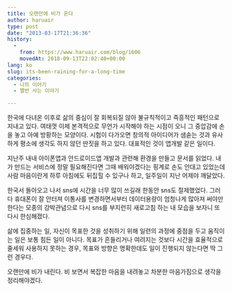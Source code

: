 ```yaml
---
title: 오랜만에 비가 온다
author: haruair
type: post
date: "2013-03-17T21:36:36"
history:
  - 
    from: https://www.haruair.com/blog/1606
    movedAt: 2018-09-13T22:02:40+00:00
lang: ko
slug: its-been-raining-for-a-long-time
categories:
  - 나의 이야기
  - 멜번 사는 이야기

---
```

한국에 다녀온 이후로 삶의 중심이 잘 회복되질 않아 불규칙적이고 즉흥적인 패턴으로 지내고 있다. 여태껏 이제 본격적으로 무언가 시작해야 하는 시점이 오니 그 중압감에 손을 놓고 아예 방황하는 모양이다. 시험이 다가오면 창의적 아이디어가 샘솓는 것과 유사하게 평소에 생각도 하지 않던 딴짓을 하고 있다. 대표적인 것이 앱개발 같은 일이다.

지난주 내내 아이폰앱과 안드로이드앱 개발과 관련해 환경을 만들고 문서를 읽었다. 내가 만드는 서비스에 정말 필요해진다면 그때 배워야겠다는 핑계로 손도 안대고 있었는데 사람 마음이란게 하루 아침에도 뒤집힐 수 있구나 하고, 일주일이 지난 어제야 깨달았다.

한국서 돌아오고 나서 sns에 시간을 너무 많이 쓰길래 한동안 sns도 절제했었다. 그러다 휴대폰이 잘 안터져 이통사를 변경하면서부터 데이터용량이 엄청나게 많아져 써야만 한다는 모종의 강박관념으로 다시 sns를 부지런히 새로고침 하는 내 모습을 보자니 또 다시 한심해졌다.

삶에 집중하는 일, 자신이 목표한 것을 성취하기 위해 일련의 과정에 중점을 두고 움직이는 일은 보통 힘든 일이 아니다. 목표가 흔들리거나 여려지는 것보다 시간을 효율적으로 줄세워 사용하지 못하는 경우, 목표와 방향은 명확한데도 일이 진행되지 않는다면 딱 그런 경우다.

오랜만에 비가 내린다. 비 보면서 복잡한 마음을 내려놓고 차분한 마음가짐으로 생각을 정리해야겠다.